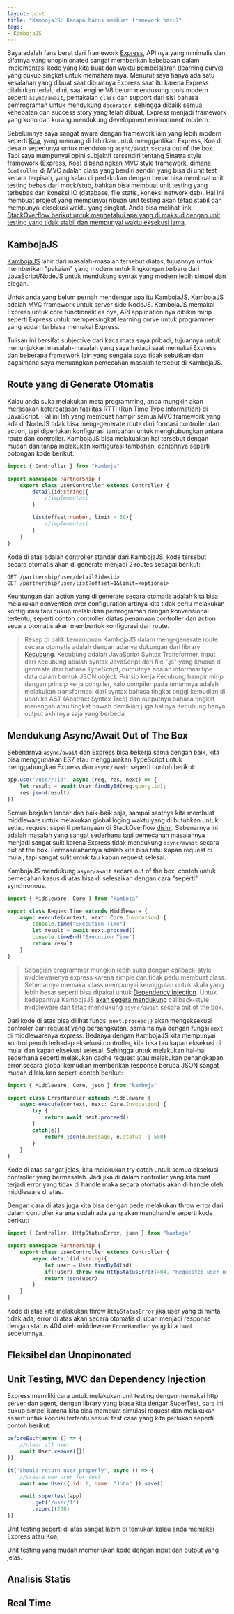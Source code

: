 ```yaml
---
layout: post
title: "KambojaJS: Kenapa harus membuat framework baru?"
tags:
- KambojaJS
---
```


<!--
cSpell:disable
-->

Saya adalah fans berat dari framework [Express](https://expressjs.com/), API nya yang minimalis dan sifatnya yang unopinionated sangat memberikan kebebasan dalam implementasi kode yang kita buat dan waktu pembelajaran (learning curve) yang cukup singkat untuk memahamimya. Menurut saya hanya ada satu kesalahan yang dibuat saat dibuatnya Express saat itu karena Express dilahirkan terlalu dini, saat engine V8 belum mendukung tools modern seperti `async/await`, pemakaian `class` dan support dari sisi bahasa pemrograman untuk mendukung `decorator`, sehingga dibalik semua kehebatan dan success story yang telah dibuat, Express menjadi framework yang kuno dan kurang mendukung development environment modern.

Sebelumnya saya sangat aware dengan framework lain yang lebih modern seperti [Koa](http://koajs.com/), yang memang di lahirkan untuk menggantikan Express, Koa di desain sepenunya untuk mendukung `async/await` secara out of the box. Tapi saya mempunyai opini subjektif tersendiri tentang Sinatra style framework (Express, Koa) dibandingkan MVC style framework, dimana `Controller` di MVC adalah class yang berdiri sendiri yang bisa di unit test secara terpisah, yang kalau di perlakukan dengan benar bisa membuat unit testing bebas dari mock/stub, bahkan bisa membuat unit testing yang terbebas dari koneksi IO (database, file statis, koneksi network dsb). Hal ini membuat project yang mempunyai ribuan unit testing akan tetap stabil dan mempunyai eksekusi waktu yang singkat. Anda bisa melihat link [StackOverflow berikut untuk mengetahui apa yang di maksud dengan unit testing yang tidak stabil dan mempunyai waktu eksekusi lama](https://stackoverflow.com/questions/368622/how-to-deal-with-long-running-unit-tests).

## KambojaJS
[KambojaJS](http://kambojajs.com) lahir dari masalah-masalah tersebut diatas, tujuannya untuk memberikan "pakaian" yang modern untuk lingkungan terbaru dari JavaScript/NodeJS untuk mendukung syntax yang modern lebih simpel dan elegan. 

Untuk anda yang belum pernah mendengar apa itu KambojaJS, KambojaJS adalah MVC framework untuk server side NodeJS. KambojaJS memakai Express untuk core functionalities nya, API application nya dibikin mirip seperti Express untuk mempersingkat learning curve untuk programmer yang sudah terbiasa memakai Express.

Tulisan ini bersifat subjective dari kaca mata saya pribadi, tujuannya untuk menunjukkan masalah-masalah yang saya hadapi saat memakai Express dan beberapa framework lain yang sengaja saya tidak sebutkan dan bagaimana saya menuangkan pemecahan masalah tersebut di KambojaJS.

## Route yang di Generate Otomatis
Kalau anda suka melakukan meta programming, anda mungkin akan merasakan keterbatasan fasilitas RTTI (Run Time Type Information) di JavaScript. Hal ini lah yang membuat hampir semua MVC framework yang ada di NodeJS tidak bisa meng-generate route dari formasi controller dan action, tapi diperlukan konfigurasi tambahan untuk menghubungkan antara route dan controller. KambojaJS bisa melakuakan hal tersebut dengan mudah dan tanpa melakukan konfigurasi tambahan, contohnya seperti potongan kode berikut:

```typescript
import { Controller } from "kamboja"

export namespace PartnerShip {
    export class UserController extends Controller {
        detail(id:string){
            //implementasi
        }

        list(offset:number, limit = 50){
            //implementasi
        }
    }
}
```

Kode di atas adalah controller standar dari KambojaJS, kode tersebut secara otomatis akan di generate menjadi 2 routes sebagai berikut:

```
GET /partnership/user/detail?id=<id>
GET /partnership/user/list?offset=1&limit=<optional>
``` 

Keuntungan dari action yang di generate secara otomatis adalah kita bisa melakukan convention over configuration artinya kita tidak perlu melakukan konfigurasi tapi cukup melakukan pemrograman dengan konvensional tertentu, seperti contoh controller diatas penamaan controller dan action secara otomatis akan membentuk konfigurasi dari route.

> Resep di balik kemampuan KambojaJS dalam meng-generate route secara otomatis adalah dengan adanya dukungan dari library [Kecubung](https://github.com/kambojajs/kamboja/tree/master/packages/kecubung). Kecubung adalah JavaScript Syntax Transformer, input dari Kecubung adalah syntax JavaScript dari file ".js" yang khusus di genreate dari bahasa TypeScript, outputnya adalah informasi tipe data dalam bentuk JSON object. Prinsip kerja Kecubung hampir mirip dengan prinsip kerja compiler, kalo compiler pada umumnya adalah melakukan transformasi dari syntax bahasa tingkat tinggi kemudian di ubah ke AST (Abstract Syntax Tree) dan outputnya bahasa tingkat menengah atau tingkat bawah demikian juga hal nya Kecubung hanya output akhirnya saja yang berbeda.

## Mendukung Async/Await Out of The Box
Sebenarnya `async/await` dan Express bisa bekerja sama dengan baik, kita bisa menggunakan ES7 atau menggunakan TypeScript untuk menggabungkan Express dan `async/await` seperti contoh berikut:

```typescript
app.use("/user/:id", async (req, res, next) => {
    let result = await User.findById(req.query.id);
    res.json(result)
})
```

Semua berjalan lancar dan baik-baik saja, sampai saatnya kita membuat middleware untuk melakukan global loging waktu yang di butuhkan untuk setiap request seperti pertanyaan di StackOverflow [disini](https://stackoverflow.com/questions/18538537/time-requests-in-nodejs-express). Sebenarnya ini adalah masalah yang sangat sederhana tapi pemecahan masalahnya menjadi sangat sulit karena Express tidak mendukung `async/await` secara out of the box. Permasalahannya adalah kita bisa tahu kapan request di mulai, tapi sangat sulit untuk tau kapan request selesai.

KambojaJS mendukung `async/await` secara out of the box, contoh untuk pemecahan kasus di atas bisa di selesaikan dengan cara "seperti" synchronous.

```typescript
import { Middleware, Core } from "kamboja"

export class RequestTime extends Middleware {
    async execute(context, next: Core.Invocation) {
        console.time("Execution Time")
        let result = await next.proceed()
        console.timeEnd("Execution Time")
        return result
    }
}
```


> Sebagian programmer mungkin lebih suka dengan callback-style middlewarenya express karena simple dan tidak perlu membuat class. Sebenarnya memakai class mempunyai keunggulan untuk skala yang lebih besar seperti bisa dipakai untuk [Dependency Injection](https://en.wikipedia.org/wiki/Dependency_injection). Untuk kedepannya KambojaJS [akan segera mendukung](https://github.com/kambojajs/kamboja/issues/115) callback-style middleware dan tetap mendukung `async/await` secara out of the box.

Dari kode di atas bisa dilihat fungsi `next.proceed()` akan mengeksekusi controler dari request yang bersangkutan, sama halnya dengan fungsi `next` di middlewarenya express. Bedanya dengan KambojaJS kita mempunyai kontrol penuh terhadap eksekusi controller, kita bisa tau kapan eksekusi di mulai dan kapan eksekusi selesai. Sehingga untuk melakukan hal-hal sederhana seperti melakukan cache request atau melakukan penangkapan error secara global kemudian memberikan response beruba JSON sangat mudah dilakukan seperti contoh berikut:

```typescript
import { Middleware, Core, json } from "kamboja"

export class ErrorHandler extends Middleware {
    async execute(context, next: Core.Invocation) {
        try {
            return await next.proceed()
        }
        catch(e){
            return json(e.message, e.status || 500)
        }
    }
}
```

Kode di atas sangat jelas, kita melakukan try catch untuk semua eksekusi controller yang bermasalah. Jadi jika di dalam controller yang kita buat terjadi error yang tidak di handle maka secara otomatis akan di handle oleh middleware di atas.

Dengan cara di atas juga kita bisa dengan pede melakukan throw error dari dalam controller karena sudah ada yang akan menghandle seperti kode berikut:

```typescript
import { Controller, HttpStatusError, json } from "kamboja"

export namespace PartnerShip {
    export class UserController extends Controller {
        async detail(id:string){
            let user = User.findById(id)
            if(!user) throw new HttpStatusError(404, "Requested user not found")
            return json(user)
        }
    }
}
```

Kode di atas kita melakukan throw `HttpStatusError` jika user yang di minta tidak ada, error di atas akan secara otomatis di ubah menjadi response dengan status 404 oleh middleware  `ErrorHandler` yang kita buat sebelumnya. 


## Fleksibel dan Unopinonated


## Unit Testing, MVC dan Dependency Injection
Express memiliki cara untuk melakukan unit testing dengan memakai http server dan agent, dengan library yang biasa kita dengar [SuperTest](https://github.com/visionmedia/supertest), cara ini cukup simpel karena kita bisa membuat simulasi request dan melakukan assert untuk kondisi tertentu sesuai test case yang kita perlukan seperti contoh berikut:

```javascript
beforeEach(async () => {
    //clear all user
    await User.remove({})
})

it("Should return user properly", async () => {
    //create new user for test
    await new User({ id: 1, name: "John" }).save()

    await supertest(app)
        .get("/user/1")
        .expect(200)
})
```

Unit testing seperti di atas sangat lazim di temukan kalau anda memakai Express atau Koa, 



Unit testing yang mudah memerlukan kode dengan input dan output yang jelas.

## Analisis Statis

## Real Time